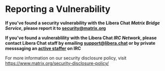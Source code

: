 # Reporting a Vulnerability

**If you've found a security vulnerability with the Libera Chat _Matrix Bridge Service_, please report it to security@matrix.org**

**If you've found a vulnerablility with the Libera Chat _IRC Network_, please contact Libera Chat staff by emailing [support@libera.chat](mailto:support@libera.chat) or by private messsaging an [active staffer](https://libera.chat/guides/faq#how-to-find-libera-chat-staff) on IRC**

For more information on our security disclosure policy, visit https://www.matrix.org/security-disclosure-policy/
